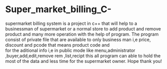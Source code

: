 # Super_market_billing_C-
supermarket billing system is a project in c++ that will help to a businessman of supermarket or a normal store to add product and remove product and many more operation with the help of program.
The program consist of private file that are available to only business man i,e price, discount and pcode that means product code and  
for the aditional info i,e in public mode  like menu,administrator ,buyer,add,edit,remove rem ,list,recipt
this all program can able to hold the most of the data and less time for the supermarket owner.
Hope thank you!
